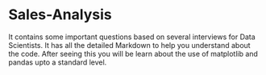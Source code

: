 # Sales-Analysis
It contains some important questions based on several interviews for Data Scientists. It has all the  detailed Markdown to help you understand about the code. After seeing this you will be learn about the  use of  matplotlib and pandas upto a standard  level.

